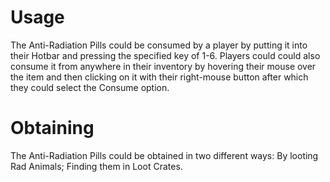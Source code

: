 # Usage

The Anti-Radiation Pills could be consumed by a player by putting it into their Hotbar and pressing the specified key of 1-6. Players could could also consume it from anywhere in their inventory by hovering their mouse over the item and then clicking on it with their right-mouse button after which they could select the Consume option.
# Obtaining

The Anti-Radiation Pills could be obtained in two different ways:
By looting Rad Animals;
Finding them in Loot Crates.
